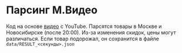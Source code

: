 # Парсинг М.Видео

Код на основе [видео](https://youtu.be/j6Ur7LeOb_o?si=OU_7Q9BdXPM6JZO6) с YouTube. Парсятся товары в Москве и Новосибирске (после 20:00). Из-за изменения скидок, цены могут различаться. Если товар подорожал, он сохранится в файле `data/RESULT_<секунды>.json`

